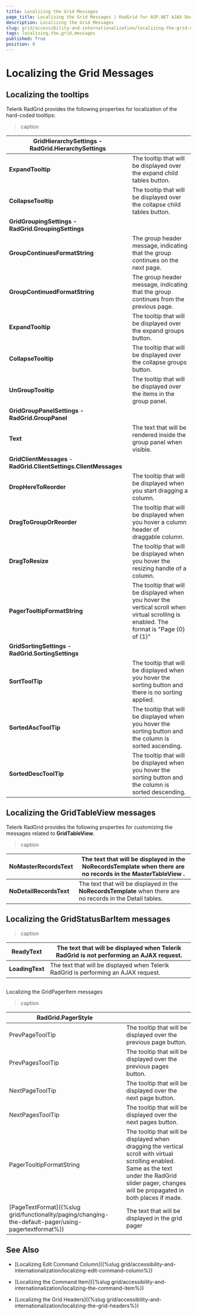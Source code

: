 ```yaml
---
title: Localizing the Grid Messages
page_title: Localizing the Grid Messages | RadGrid for ASP.NET AJAX Documentation
description: Localizing the Grid Messages
slug: grid/accessibility-and-internationalization/localizing-the-grid-messages
tags: localizing,the,grid,messages
published: True
position: 0
---
```


# Localizing the Grid Messages



## Localizing the tooltips

Telerik RadGrid provides the following properties for localization of the hard-coded tooltips:


>caption  

|  **GridHierarchySettings** - **RadGrid.HierarchySettings**  |  |
| ------ | ------ |
| **ExpandTooltip** |The tooltip that will be displayed over the expand child tables button.|
| **CollapseTooltip** |The tooltip that will be displayed over the collapse child tables button.|
| **GridGroupingSettings - RadGrid.GroupingSettings** ||
| **GroupContinuesFormatString** |The group header message, indicating that the group continues on the next page.|
| **GroupContinuedFormatString** |The group header message, indicating that the group continues from the previous page.|
| **ExpandTooltip** |The tooltip that will be displayed over the expand groups button.|
| **CollapseTooltip** |The tooltip that will be displayed over the collapse groups button.|
| **UnGroupTooltip** |The tooltip that will be displayed over the items in the group panel.|
| **GridGroupPanelSettings - RadGrid.GroupPanel** ||
| **Text** |The text that will be rendered inside the group panel when visible.|
| **GridClientMessages** - **RadGrid.ClientSettings.ClientMessages** ||
| **DropHereToReorder** |The tooltip that will be displayed when you start dragging a column.|
| **DragToGroupOrReorder** |The tooltip that will be displayed when you hover a column header of draggable column.|
| **DragToResize** |The tooltip that will be displayed when you hover the resizing handle of a column.|
| **PagerTooltipFormatString** |The tooltip that will be displayed when you hover the vertical scroll when virtual scrolling is enabled. The format is "Page {0} of {1}"|
| **GridSortingSettings - RadGrid.SortingSettings** ||
| **SortToolTip** |The tooltip that will be displayed when you hover the sorting button and there is no sorting applied.|
| **SortedAscToolTip** |The tooltip that will be displayed when you hover the sorting button and the column is sorted ascending.|
| **SortedDescToolTip** |The tooltip that will be displayed when you hover the sorting button and the column is sorted descending.|

## Localizing the GridTableView messages

Telerik RadGrid provides the following properties for customizing the messages related to **GridTableView**.


>caption  

|  **NoMasterRecordsText**  | The text that will be displayed in the **NoRecordsTemplate** when there are no records in the **MasterTableView** . |
| ------ | ------ |
| **NoDetailRecordsText** |The text that will be displayed in the **NoRecordsTemplate** when there are no records in the Detail tables.|

## Localizing the GridStatusBarItem messages


>caption  

|  **ReadyText**  | The text that will be displayed when Telerik RadGrid is not performing an AJAX request. |
| ------ | ------ |
| **LoadingText** |The text that will be displayed when Telerik RadGrid is performing an AJAX request.|



## 

Localizing the GridPagerItem messages


>caption 

|  **RadGrid.PagerStyle**  |  |
| ------ | ------ |
|PrevPageToolTip|The tooltip that will be displayed over the previous page button.|
|PrevPagesToolTip|The tooltip that will be displayed over the previous pages button.|
|NextPageToolTip|The tooltip that will be displayed over the next page button.|
|NextPagesToolTip|The tooltip that will be displayed over the next pages button.|
|PagerTooltipFormatString|The tooltip that will be displayed when dragging the vertical scroll with virtual scrolling enabled. Same as the text under the RadGrid slider pager, changes will be propagated in both places if made.|
|[PageTextFormat]({%slug grid/functionality/paging/changing-the-default-pager/using-pagertextformat%})|The text that will be displayed in the grid pager|

## See Also

 * [Localizing Edit Command Column]({%slug grid/accessibility-and-internationalization/localizing-edit-command-column%})

 * [Localizing the Command Item]({%slug grid/accessibility-and-internationalization/localizing-the-command-item%})

 * [Localizing the Grid Headers]({%slug grid/accessibility-and-internationalization/localizing-the-grid-headers%})
